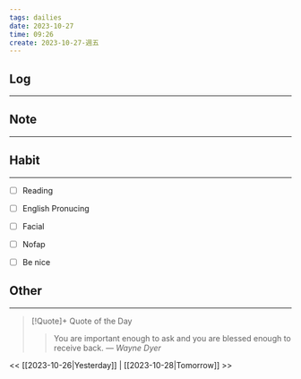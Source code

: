 ```yaml
---
tags: dailies  
date: 2023-10-27
time: 09:26
create: 2023-10-27-週五
---
```


## Log
---


## Note
---


## Habit
---
- [ ] Reading
- [ ] English Pronucing
- [ ] Facial
- [ ] Nofap
- [ ] Be nice


## Other
---

> [!Quote]+ Quote of the Day
> > You are important enough to ask and you are blessed enough to receive back.
> — <cite>Wayne Dyer</cite>

<< [[2023-10-26|Yesterday]] | [[2023-10-28|Tomorrow]] >>